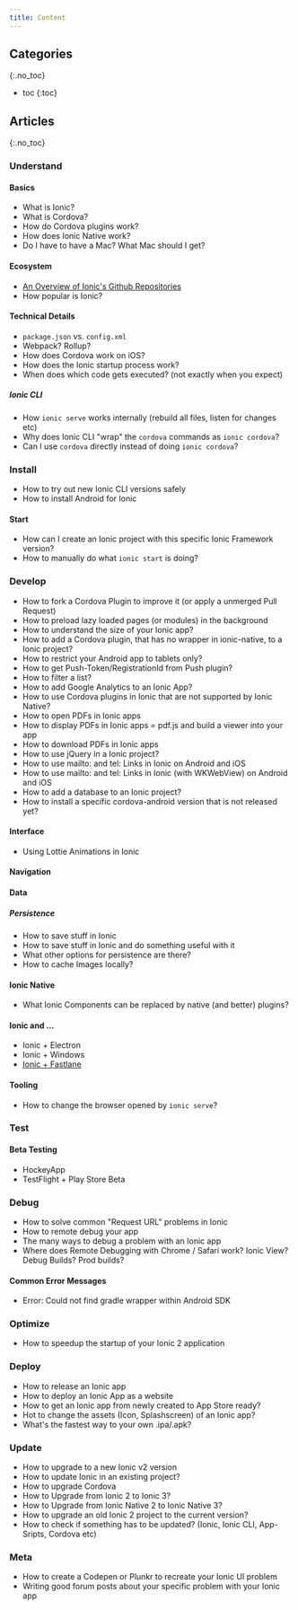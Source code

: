 ```yaml
---
title: Content
---
```


## Categories
{:.no_toc}

* toc
{:toc}

## Articles
{:.no_toc}

### Understand

#### Basics
* What is Ionic?
* What is Cordova?
* How do Cordova plugins work?
* How does Ionic Native work?
* Do I have to have a Mac? What Mac should I get?

#### Ecosystem
- [An Overview of Ionic's Github Repositories](../understand/ionic-github-repositories)
- How popular is Ionic?

#### Technical Details
* `package.json` vs. `config.xml` 
* Webpack? Rollup?
* How does Cordova work on iOS?
* How does the Ionic startup process work?
* When does which code gets executed? (not exactly when you expect)

##### Ionic CLI
* How `ionic serve` works internally (rebuild all files, listen for changes etc)
* Why does Ionic CLI "wrap" the `cordova` commands as `ionic cordova`?
* Can I use `cordova` directly instead of doing `ionic cordova`?


### Install
* How to try out new Ionic CLI versions safely
* How to install Android for Ionic

#### Start
* How can I create an Ionic project with this specific Ionic Framework version?
* How to manually do what `ionic start` is doing? 

### Develop
* How to fork a Cordova Plugin to improve it (or apply a unmerged Pull Request)
* How to preload lazy loaded pages (or modules) in the background
* How to understand the size of your Ionic app?
* How to add a Cordova plugin, that has no wrapper in ionic-native, to a Ionic project?
* How to restrict your Android app to tablets only? 
* How to get Push-Token/RegistrationId from Push plugin?
* How to filter a list?
* How to add Google Analytics to an Ionic App?
* How to use Cordova plugins in Ionic that are not supported by Ionic Native?
* How to open PDFs in Ionic apps
* How to display PDFs in Ionic apps = pdf.js and build a viewer into your app
* How to download PDFs in Ionic apps
* How to use jQuery in a Ionic project?
* How to use mailto: and tel: Links in Ionic on Android and iOS
* How to use mailto: and tel: Links in Ionic (with WKWebView) on Android and iOS
* How to add a database to an Ionic project?
* How to install a specific cordova-android version that is not released yet? 

#### Interface
* Using Lottie Animations in Ionic

#### Navigation

#### Data

##### Persistence
* How to save stuff in Ionic
* How to save stuff in Ionic and do something useful with it
* What other options for persistence are there?
* How to cache Images locally?
 
#### Ionic Native
* What Ionic Components can be replaced by native (and better) plugins?

#### Ionic and ...
* Ionic + Electron
* Ionic + Windows
* [Ionic + Fastlane](../fastlane)

#### Tooling
* How to change the browser opened by `ionic serve`?

### Test

#### Beta Testing
* HockeyApp
* TestFlight + Play Store Beta


### Debug
* How to solve common "Request URL" problems in Ionic
* How to remote debug your app
* The many ways to debug a problem with an Ionic app
* Where does Remote Debugging with Chrome / Safari work? Ionic View? Debug Builds? Prod builds?

#### Common Error Messages
* Error: Could not find gradle wrapper within Android SDK

### Optimize
* How to speedup the startup of your Ionic 2 application

### Deploy
* How to release an Ionic app
* How to deploy an Ionic App as a website
* How to get an Ionic app from newly created to App Store ready?
* Hot to change the assets (Icon, Splashscreen) of an Ionic app?
* What's the fastest way to your own .ipa/.apk?

### Update
* How to upgrade to a new Ionic v2 version
* How to update Ionic in an existing project?
* How to upgrade Cordova
* How to Upgrade from Ionic 2 to Ionic 3?
* How to Upgrade from Ionic Native 2 to Ionic Native 3?
* How to upgrade an old Ionic 2 project to the current version?
* How to check if something has to be updated? (Ionic, Ionic CLI, App-Sripts, Cordova etc)

### Meta
* How to create a Codepen or Plunkr to recreate your Ionic UI problem
* Writing good forum posts about your specific problem with your Ionic app

